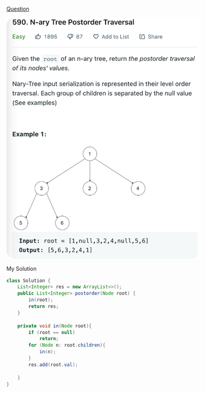 [Question](https://leetcode.com/problems/n-ary-tree-postorder-traversal/)



<img src="0590 N-ary Tree Postorder Traversal/image-20221013013604586.png">



My Solution

```java
class Solution {
    List<Integer> res = new ArrayList<>();
    public List<Integer> postorder(Node root) {
        in(root);
        return res;
    }
    
    private void in(Node root){
        if (root == null)
            return;
        for (Node n: root.children){
            in(n);
        }
        res.add(root.val);
        
    }
}
```

